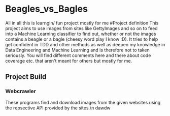 # Beagles_vs_Bagles
All in all this is learngin/ fun project mostly for me
#Project definition
This project aims to use images from sites like GettyImages and so on to feed into a Machine Learning classifier to find out, whether or not the images contains a beagle or a bagle (cheesy word play I know :D).
It tries to help get confident in TDD and other methods as well as deepen my knowledge in Data Engineering and Machine Learning and is therefore not to taken seriously. You will find different comments here and there about code coverage etc. that aren't meant for others but mostly for me. 
## Project Build

### Webcrawler 
These programs find and download images from the given websites using the repsective API provided by the sites.\n
dawdw
